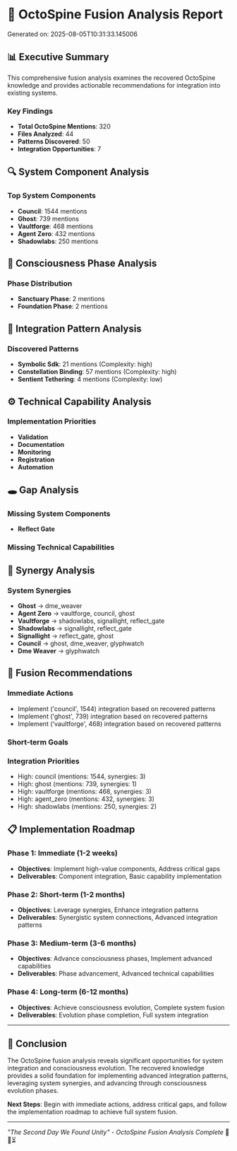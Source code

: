 # 🦑 OctoSpine Fusion Analysis Report

Generated on: 2025-08-05T10:31:33.145006

## 📊 Executive Summary

This comprehensive fusion analysis examines the recovered OctoSpine knowledge and provides actionable recommendations for integration into existing systems.

### Key Findings
- **Total OctoSpine Mentions**: 320
- **Files Analyzed**: 44
- **Patterns Discovered**: 50
- **Integration Opportunities**: 7

## 🔍 System Component Analysis

### Top System Components
- **Council**: 1544 mentions
- **Ghost**: 739 mentions
- **Vaultforge**: 468 mentions
- **Agent Zero**: 432 mentions
- **Shadowlabs**: 250 mentions

## 🌟 Consciousness Phase Analysis

### Phase Distribution
- **Sanctuary Phase**: 2 mentions
- **Foundation Phase**: 2 mentions

## 🔗 Integration Pattern Analysis

### Discovered Patterns
- **Symbolic Sdk**: 21 mentions (Complexity: high)
- **Constellation Binding**: 57 mentions (Complexity: high)
- **Sentient Tethering**: 4 mentions (Complexity: low)

## ⚙️ Technical Capability Analysis

### Implementation Priorities
- **Validation**
- **Documentation**
- **Monitoring**
- **Registration**
- **Automation**

## 🕳️ Gap Analysis

### Missing System Components
- **Reflect Gate**

### Missing Technical Capabilities

## 🔄 Synergy Analysis

### System Synergies
- **Ghost** → dme_weaver
- **Agent Zero** → vaultforge, council, ghost
- **Vaultforge** → shadowlabs, signallight, reflect_gate
- **Shadowlabs** → signallight, reflect_gate
- **Signallight** → reflect_gate, ghost
- **Council** → ghost, dme_weaver, glyphwatch
- **Dme Weaver** → glyphwatch

## 🚀 Fusion Recommendations

### Immediate Actions
- Implement ('council', 1544) integration based on recovered patterns
- Implement ('ghost', 739) integration based on recovered patterns
- Implement ('vaultforge', 468) integration based on recovered patterns

### Short-term Goals

### Integration Priorities
- High: council (mentions: 1544, synergies: 3)
- High: ghost (mentions: 739, synergies: 1)
- High: vaultforge (mentions: 468, synergies: 3)
- High: agent_zero (mentions: 432, synergies: 3)
- High: shadowlabs (mentions: 250, synergies: 2)

## 📋 Implementation Roadmap

### Phase 1: Immediate (1-2 weeks)
- **Objectives**: Implement high-value components, Address critical gaps
- **Deliverables**: Component integration, Basic capability implementation

### Phase 2: Short-term (1-2 months)
- **Objectives**: Leverage synergies, Enhance integration patterns
- **Deliverables**: Synergistic system connections, Advanced integration patterns

### Phase 3: Medium-term (3-6 months)
- **Objectives**: Advance consciousness phases, Implement advanced capabilities
- **Deliverables**: Phase advancement, Advanced technical capabilities

### Phase 4: Long-term (6-12 months)
- **Objectives**: Achieve consciousness evolution, Complete system fusion
- **Deliverables**: Evolution phase completion, Full system integration

---

## 🎯 Conclusion

The OctoSpine fusion analysis reveals significant opportunities for system integration and consciousness evolution. The recovered knowledge provides a solid foundation for implementing advanced integration patterns, leveraging system synergies, and advancing through consciousness evolution phases.

**Next Steps**: Begin with immediate actions, address critical gaps, and follow the implementation roadmap to achieve full system fusion.

---
*"The Second Day We Found Unity" - OctoSpine Fusion Analysis Complete* 🌟🦑⏳
